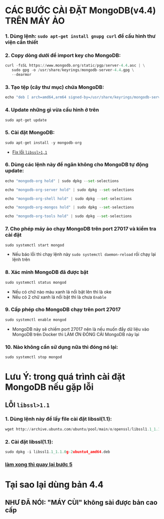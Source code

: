 # CÁC BƯỚC CÀI ĐẶT MongoDB(v4.4) TRÊN MÁY ẢO

### 1. Dùng lệnh: ```sudo apt-get install gnupg curl``` để cấu hình thư viện cần thiết
### 2. Copy dòng dưới để import key cho MongoDB:
```python
curl -fsSL https://www.mongodb.org/static/pgp/server-4.4.asc | \
   sudo gpg -o /usr/share/keyrings/mongodb-server-4.4.gpg \
   --dearmor
```
### 3. Tạo tệp (cây thư mục) chứa MongoDB:
```python
echo "deb [ arch=amd64,arm64 signed-by=/usr/share/keyrings/mongodb-server-4.4.gpg ] https://repo.mongodb.org/apt/ubuntu bionic/mongodb-org/4.4 multiverse" | sudo tee /etc/apt/sources.list.d/mongodb-org-4.4.list
```
### 4. Update những gì vừa cấu hình ở trên
```python
sudo apt-get update
```
### 5. Cài đặt MongoDB:
```python
sudo apt-get install -y mongodb-org
```
* [Fix lỗi ```libssl>1,1```](https://github.com/0934125933/PTDL/blob/main/InstallMongoDB.md#l%E1%BB%97i-libssl11)
### 6. Dùng các lệnh này để ngăn không cho MongoDB tự động update:
```python
echo "mongodb-org hold" | sudo dpkg --set-selections
```
```python
echo "mongodb-org-server hold" | sudo dpkg --set-selections
```
```python
echo "mongodb-org-shell hold" | sudo dpkg --set-selections
```
```python
echo "mongodb-org-mongos hold" | sudo dpkg --set-selections
```
```python
echo "mongodb-org-tools hold" | sudo dpkg --set-selections
```
### 7. Cho phép máy ảo chạy MongoDB trên port 27017 và kiểm tra cài đặt
```python
sudo systemctl start mongod
```
* Nếu báo lỗi thì chạy lệnh này ```sudo systemctl daemon-reload``` rồi chạy lại lệnh trên
### 8. Xác minh MongoDB đã được bật
```python
sudo systemctl status mongod
```
* Nếu có chữ nào màu xanh lá nổi bật lên thì là oke
* Nếu có 2 chữ xanh lá nổi bật thì là chưa ```Enable```
### 9. Cấp phép cho MongoDB chạy trên port 27017
```python
sudo systemctl enable mongod
```
* MongoDB này sẽ chiếm port 27017 nên là nếu muốn đẩy dữ liệu vào MongoDB trên Docker thì LÀM ƠN ĐÓNG CÁI MongoDB này lại
### 10. Nào không cần sử dụng nữa thì đóng nó lại:
```python
sudo systemctl stop mongod
```
# Lưu Ý: trong quá trình cài đặt MongoDB nếu gặp lỗi 
## LỖI ```libssl>1.1``` 
### 1. Dùng lệnh này để lấy file cài đặt libssl(1.1):
```python
wget http://archive.ubuntu.com/ubuntu/pool/main/o/openssl/libssl1.1_1.1.0g-2ubuntu4_amd64.deb
```
### 2. Cài đặt libssl(1.1):
```python
sudo dpkg -i libssl1.1_1.1.0g-2ubuntu4_amd64.deb
```
### [làm xong thì quay lại bước 5](https://github.com/0934125933/PTDL/blob/main/InstallMongoDB.md#5-c%C3%A0i-%C4%91%E1%BA%B7t-mongodb)
# Tại sao lại dùng bản 4.4
## NHƯ ĐÃ NÓI: "MÁY CÙI" không sài được bản cao cấp
